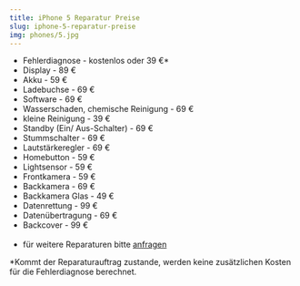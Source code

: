 ```yaml
---
title: iPhone 5 Reparatur Preise
slug: iphone-5-reparatur-preise
img: phones/5.jpg
---
```


- Fehlerdiagnose - kostenlos oder 39 €*
- Display - 89 €
- Akku - 59 €
- Ladebuchse - 69 €
- Software - 69 €
- Wasserschaden, chemische Reinigung - 69 €
- kleine Reinigung - 39 €
- Standby (Ein/ Aus-Schalter) - 69 €
- Stummschalter - 69 €
- Lautstärkeregler - 69 €
- Homebutton - 59 €
- Lightsensor - 59 €
- Frontkamera - 59 €
- Backkamera - 69 €
- Backkamera Glas - 49 €
- Datenrettung - 99 €
- Datenübertragung - 69 €
- Backcover - 99 €<br><br>
- für weitere Reparaturen bitte <a href="/kontakt">anfragen</a>

*Kommt der Reparaturauftrag zustande, werden keine zusätzlichen Kosten für die Fehlerdiagnose berechnet.
